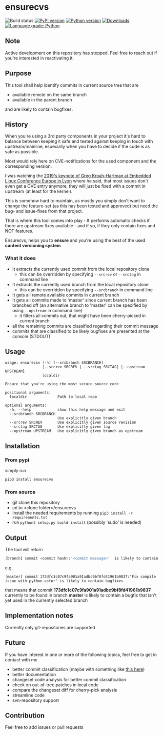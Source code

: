 # ensurecvs

![Build status](https://github.com/priv-kweihmann/ensurecvs/workflows/Build/badge.svg)
[![PyPI version](https://badge.fury.io/py/ensurecvs.svg)](https://badge.fury.io/py/ensurecvs)
[![Python version](https://img.shields.io/pypi/pyversions/ensurecvs)](https://img.shields.io/pypi/pyversions/ensurecvs)
[![Downloads](https://img.shields.io/pypi/dm/ensurecvs)](https://img.shields.io/pypi/dm/ensurecvs)
[![Language grade: Python](https://img.shields.io/lgtm/grade/python/g/priv-kweihmann/ensurecvs.svg?logo=lgtm&logoWidth=18)](https://lgtm.com/projects/g/priv-kweihmann/ensurecvs/context:python)

## Note

Active development on this repository has stopped.
Feel free to reach out if you're interested in reactivating it.

## Purpose

This tool shall help identify commits in current source tree that are

* available remote on the same branch
* available in the parent branch

and are likely to contain bugfixes.

## History

When you're using a 3rd party components in your project it's hard to balance between keeping it safe and tested against keeping in touch with upstream/mainline, especially when you have to decide if the code is as safe as possible.

Most would rely here on CVE-notifications for the used component and the corresponding version.

I was watching the [2019's keynote of Greg Kroah-Hartman at Embedded Linux Conference Europe in Lyon](https://www.youtube.com/watch?v=fIwr_znLsec&list=PLbzoR-pLrL6pamOj4UifcMJf560Ph6mJp&index=6&t=0s) where he said, that most issues don't even get a CVE entry anymore, they will just be fixed with a commit in upstream (at least for the kernel).

This is somehow hard to maintain, as mostly you simply don't want to change the feature-set (as this has been tested and approved) but need the bug- and issue-fixes from that project.

That is where this tool comes into play - It performs automatic checks if there are upstream fixes available - and if so, if they only contain fixes and NOT features.

Ensurecvs, helps you to __ensure__ and you're using the best of the used __content versioning system__

### What it does

* It extracts the currently used commit from the local repository clone
  * this can be overridden by specifying ```--srcrev``` or ```--srctag``` in command line
* It extracts the currently used branch from the local repository clone
  * this can be overridden by specifying ```--srcbranch``` in command line
* It gets all remote available commits in current branch
* It gets all commits made to 'master' since current branch has been branched off (an alternative branch to 'master' can be specified by using ```--upstream``` in command line)
  * it filters all commits out, that might have been cherry-picked in current branch
* all the remaining commits are classified regarding their commit message
* commits that are classified to be likely bugfixes are presented at the console (STDOUT)

## Usage

```shell
usage: ensurecsv [-h] [--srcbranch SRCBRANCH]
                 [--srcrev SRCREV | --srctag SRCTAG] [--upstream UPSTREAM]
                 localdir

Ensure that you're using the most secure source code

positional arguments:
  localdir              Path to local repo

optional arguments:
  -h, --help            show this help message and exit
  --srcbranch SRCBRANCH
                        Use explicitly given branch
  --srcrev SRCREV       Use explicitly given source revision
  --srctag SRCTAG       Use explicitly given tag
  --upstream UPSTREAM   Use explicitly given branch as upstream
```

## Installation

### From pypi

simply run

```sh
pip3 install ensurecvs
```

### From source

* git clone this repository
* cd to \<clone folder\>/ensurecvs
* Install the needed requirements by running ```pip3 install -r requirements.txt```
* run ```python3 setup.py build install``` (possibly 'sudo' is needed)

## Output

The tool will return

```sh
[branch] commit <commit hash>:'<commit message>'  is likely to contain bugfixes
```

e.g.

```shell
[master] commit 173dfc1c07c9fa901a91adbc9bf8fd41961b9837:'Fix compile issue with python-astor' is likely to contain bugfixes
```

that means that commit __173dfc1c07c9fa901a91adbc9bf8fd41961b9837__ currently to be found in branch __master__ is likely to contain a bugfix that isn't yet used in the currently selected branch

## Implementation notes

Currently only git-repositories are supported

## Future

If you have interest in one or more of the following topics, feel free to get in contact with me

* better commit classification (maybe with something like [this here](https://github.com/nxs5899/Multi-Class-Text-Classification----Random-Forest))
* better documentation
* changeset code analysis for better commit classification
* check on out-of-tree patches in local code
* compare the changeset diff for cherry-pick analysis
* streamline code
* svn-repository support

## Contribution

Feel free to add issues or pull requests
